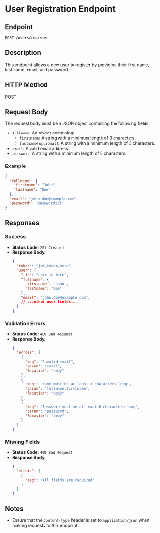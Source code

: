 # User Registration Endpoint

## Endpoint
`POST /users/register`

## Description
This endpoint allows a new user to register by providing their first name, last name, email, and password.

## HTTP Method
POST

## Request Body
The request body must be a JSON object containing the following fields:
- `fullname`: An object containing:
  - `firstname`: A string with a minimum length of 3 characters.
  - `lastname(optional)`: A string with a minimum length of 3 characters.
- `email`: A valid email address.
- `password`: A string with a minimum length of 6 characters.

### Example
```json
{
  "fullname": {
    "firstname": "John",
    "lastname": "Doe"
  },
  "email": "john.doe@example.com",
  "password": "password123"
}
```

## Responses

### Success
- **Status Code**: `201 Created`
- **Response Body**:
  ```json
  {
    "token": "jwt_token_here",
    "user": {
      "_id": "user_id_here",
      "fullname": {
        "firstname": "John",
        "lastname": "Doe"
      },
      "email": "john.doe@example.com",
      // ...other user fields...
    }
  }
  ```

### Validation Errors
- **Status Code**: `400 Bad Request`
- **Response Body**:
  ```json
  {
    "errors": [
      {
        "msg": "Invalid email",
        "param": "email",
        "location": "body"
      },
      {
        "msg": "Name must be at least 3 characters long",
        "param": "fullname.firstname",
        "location": "body"
      },
      {
        "msg": "Password must be at least 6 characters long",
        "param": "password",
        "location": "body"
      }
    ]
  }
  ```

### Missing Fields
- **Status Code**: `400 Bad Request`
- **Response Body**:
  ```json
  {
    "errors": [
      {
        "msg": "All fields are required"
      }
    ]
  }
  ```

## Notes
- Ensure that the `Content-Type` header is set to `application/json` when making requests to this endpoint.